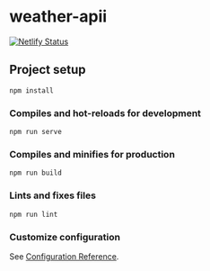 # weather-apii
[![Netlify Status](https://api.netlify.com/api/v1/badges/6014dafc-d092-4f81-ad4e-c7cecfd7b649/deploy-status)](https://app.netlify.com/sites/vibrant-mcclintock-87d1af/deploys)

## Project setup
```
npm install
```

### Compiles and hot-reloads for development
```
npm run serve
```

### Compiles and minifies for production
```
npm run build
```

### Lints and fixes files
```
npm run lint
```

### Customize configuration
See [Configuration Reference](https://cli.vuejs.org/config/).
